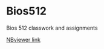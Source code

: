 # Bios512
Bios 512 classwork and assignments

[NBviewer link](https://nbviewer.jupyter.org/github/mattscarson/Bios512/tree/master/)
